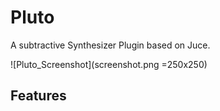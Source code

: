 # Pluto

A subtractive Synthesizer Plugin based on Juce.

![Pluto_Screenshot](screenshot.png =250x250)

## Features
